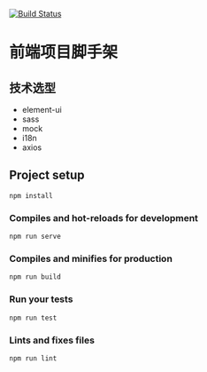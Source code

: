 [![Build Status](https://www.travis-ci.org/jinan5694/scaffold.svg?branch=master)](https://www.travis-ci.org/jinan5694/scaffold)
# 前端项目脚手架
## 技术选型
- element-ui
- sass
- mock
- i18n
- axios

## Project setup
```
npm install
```

### Compiles and hot-reloads for development
```
npm run serve
```

### Compiles and minifies for production
```
npm run build
```

### Run your tests
```
npm run test
```

### Lints and fixes files
```
npm run lint
```

